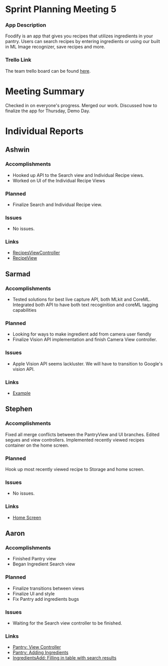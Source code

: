 # Sprint Planning Meeting 5
### App Description
Foodify is an app that gives you recipes that utilizes ingredients in your pantry. Users can search recipes 
by entering ingredients or using our built in ML Image recognizer, save recipes and more. 

### Trello Link
The team trello board can be found [here](https://trello.com/b/egF1VdsP/ecs-189e-project).

# Meeting Summary
Checked in on everyone's progress. Merged our work. Discussed how to finalize the app for Thursday, Demo Day. 

# Individual Reports
## Ashwin
### Accomplishments
- Hooked up API to the Search view and Individual Recipe views. 
- Worked on UI of the Individual Recipe Views

### Planned
- Finalize Search and Individual Recipe view. 

### Issues
- No issues.

### Links
- [RecipesViewController](https://github.com/ECS189E/project-f19-recipeapp/blob/master/Recipe%20App/Recipe%20App/RecipesViewController.swift)
- [RecipeView](https://github.com/ECS189E/project-f19-recipeapp/blob/master/Recipe%20App/RecipeView.swift)

## Sarmad
### Accomplishments
- Tested solutions for best live capture API, both MLkit and CoreML. Integrated both API to have both text recoginition
and coreML tagging capabilities

### Planned
- Looking for ways to make ingredient add from camera user fiendly
- Finalize Vision API implementation and finish Camera View controller. 

### Issues
- Apple Vision API seems lackluster. We will have to transition to Google's vision API. 

### Links
- [Example](wwww.google.com)

## Stephen
### Accomplishments
Fixed all merge conflicts between the PantryView and UI branches. Edited segues and view controllers.
Implemented recently viewed recipes container on the home screen.

### Planned
Hook up most recently viewed recipe to Storage and home screen.

### Issues
- No issues.

### Links
- [Home Screen](https://github.com/ECS189E/project-f19-recipeapp/blob/master/Recipe%20App/Recipe%20App/HomeScreen.swift)



## Aaron
### Accomplishments
- Finished Pantry view
- Began Ingredient Search view

### Planned
- Finalize transitions between views 
- Finalize UI and style
- Fix Pantry add ingredients bugs

### Issues
- Waiting for the Search view controller to be finished.

### Links
- [Pantry: View Controller](https://github.com/ECS189E/project-f19-recipeapp/blob/master/Recipe%20App/Recipe%20App/PantryViewController.swift)
- [Pantry: Adding Ingredients](https://github.com/ECS189E/project-f19-recipeapp/blob/master/Recipe%20App/Recipe%20App/PantryIngredientsAdd.swift)
- [IngredientsAdd: Filling in table with search results](https://github.com/ECS189E/project-f19-recipeapp/blob/master/Recipe%20App/Recipe%20App/IngredientsAdd.swift)
